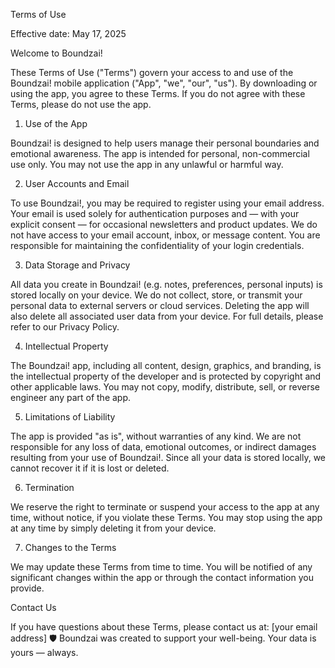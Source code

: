 Terms of Use

Effective date: May 17, 2025

Welcome to Boundzai!

These Terms of Use ("Terms") govern your access to and use of the Boundzai! mobile application ("App", "we", "our", "us"). By downloading or using the app, you agree to these Terms.
If you do not agree with these Terms, please do not use the app.

1. Use of the App

Boundzai! is designed to help users manage their personal boundaries and emotional awareness.
The app is intended for personal, non-commercial use only. You may not use the app in any unlawful or harmful way.

2. User Accounts and Email

To use Boundzai!, you may be required to register using your email address.
Your email is used solely for authentication purposes and — with your explicit consent — for occasional newsletters and product updates.
We do not have access to your email account, inbox, or message content.
You are responsible for maintaining the confidentiality of your login credentials.

3. Data Storage and Privacy

All data you create in Boundzai! (e.g. notes, preferences, personal inputs) is stored locally on your device.
We do not collect, store, or transmit your personal data to external servers or cloud services.
Deleting the app will also delete all associated user data from your device.
For full details, please refer to our Privacy Policy.

4. Intellectual Property

The Boundzai! app, including all content, design, graphics, and branding, is the intellectual property of the developer and is protected by copyright and other applicable laws.
You may not copy, modify, distribute, sell, or reverse engineer any part of the app.

5. Limitations of Liability

The app is provided "as is", without warranties of any kind.
We are not responsible for any loss of data, emotional outcomes, or indirect damages resulting from your use of Boundzai!.
Since all your data is stored locally, we cannot recover it if it is lost or deleted.

6. Termination

We reserve the right to terminate or suspend your access to the app at any time, without notice, if you violate these Terms.
You may stop using the app at any time by simply deleting it from your device.

7. Changes to the Terms

We may update these Terms from time to time.
You will be notified of any significant changes within the app or through the contact information you provide.

Contact Us

If you have questions about these Terms, please contact us at: [your email address]
🛡 Boundzai was created to support your well-being. Your data is yours — always.
